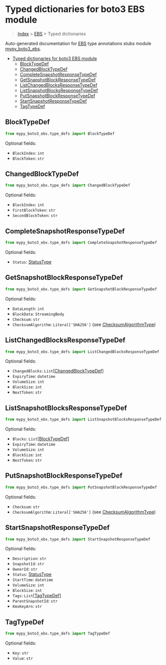 # Typed dictionaries for boto3 EBS module

> [Index](..) > [EBS](.) > Typed dictionaries

Auto-generated documentation for
[EBS](https://boto3.amazonaws.com/v1/documentation/api/1.17.71/reference/services/ebs.html#EBS)
type annotations stubs module
[mypy_boto3_ebs](https://pypi.org/project/mypy-boto3-ebs/).

- [Typed dictionaries for boto3 EBS module](#typed-dictionaries-for-boto3-ebs-module)
  - [BlockTypeDef](#blocktypedef)
  - [ChangedBlockTypeDef](#changedblocktypedef)
  - [CompleteSnapshotResponseTypeDef](#completesnapshotresponsetypedef)
  - [GetSnapshotBlockResponseTypeDef](#getsnapshotblockresponsetypedef)
  - [ListChangedBlocksResponseTypeDef](#listchangedblocksresponsetypedef)
  - [ListSnapshotBlocksResponseTypeDef](#listsnapshotblocksresponsetypedef)
  - [PutSnapshotBlockResponseTypeDef](#putsnapshotblockresponsetypedef)
  - [StartSnapshotResponseTypeDef](#startsnapshotresponsetypedef)
  - [TagTypeDef](#tagtypedef)

## BlockTypeDef

```python
from mypy_boto3_ebs.type_defs import BlockTypeDef
```

Optional fields:

- `BlockIndex`: `int`
- `BlockToken`: `str`

## ChangedBlockTypeDef

```python
from mypy_boto3_ebs.type_defs import ChangedBlockTypeDef
```

Optional fields:

- `BlockIndex`: `int`
- `FirstBlockToken`: `str`
- `SecondBlockToken`: `str`

## CompleteSnapshotResponseTypeDef

```python
from mypy_boto3_ebs.type_defs import CompleteSnapshotResponseTypeDef
```

Optional fields:

- `Status`: [StatusType](./literals.md#statustype)

## GetSnapshotBlockResponseTypeDef

```python
from mypy_boto3_ebs.type_defs import GetSnapshotBlockResponseTypeDef
```

Optional fields:

- `DataLength`: `int`
- `BlockData`: `StreamingBody`
- `Checksum`: `str`
- `ChecksumAlgorithm`: `Literal['SHA256']` (see
  [ChecksumAlgorithmType](./literals.md#checksumalgorithmtype))

## ListChangedBlocksResponseTypeDef

```python
from mypy_boto3_ebs.type_defs import ListChangedBlocksResponseTypeDef
```

Optional fields:

- `ChangedBlocks`:
  `List`\[[ChangedBlockTypeDef](./type_defs.md#changedblocktypedef)\]
- `ExpiryTime`: `datetime`
- `VolumeSize`: `int`
- `BlockSize`: `int`
- `NextToken`: `str`

## ListSnapshotBlocksResponseTypeDef

```python
from mypy_boto3_ebs.type_defs import ListSnapshotBlocksResponseTypeDef
```

Optional fields:

- `Blocks`: `List`\[[BlockTypeDef](./type_defs.md#blocktypedef)\]
- `ExpiryTime`: `datetime`
- `VolumeSize`: `int`
- `BlockSize`: `int`
- `NextToken`: `str`

## PutSnapshotBlockResponseTypeDef

```python
from mypy_boto3_ebs.type_defs import PutSnapshotBlockResponseTypeDef
```

Optional fields:

- `Checksum`: `str`
- `ChecksumAlgorithm`: `Literal['SHA256']` (see
  [ChecksumAlgorithmType](./literals.md#checksumalgorithmtype))

## StartSnapshotResponseTypeDef

```python
from mypy_boto3_ebs.type_defs import StartSnapshotResponseTypeDef
```

Optional fields:

- `Description`: `str`
- `SnapshotId`: `str`
- `OwnerId`: `str`
- `Status`: [StatusType](./literals.md#statustype)
- `StartTime`: `datetime`
- `VolumeSize`: `int`
- `BlockSize`: `int`
- `Tags`: `List`\[[TagTypeDef](./type_defs.md#tagtypedef)\]
- `ParentSnapshotId`: `str`
- `KmsKeyArn`: `str`

## TagTypeDef

```python
from mypy_boto3_ebs.type_defs import TagTypeDef
```

Optional fields:

- `Key`: `str`
- `Value`: `str`
